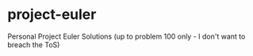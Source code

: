 # project-euler
Personal Project Euler Solutions (up to problem 100 only - I don't want to breach the ToS)
